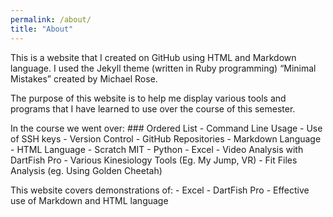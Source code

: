 ```yaml
---
permalink: /about/
title: "About"
---
```


<p>This is a website that I created on GitHub using HTML and Markdown language. I used the Jekyll theme (written in Ruby programming) “Minimal Mistakes” created by Michael Rose.</p>

<p>The purpose of this website is to help me display various tools and programs that I have learned to use over the course of this semester.</p>

<p>In the course we went over:
  ### Ordered List
- Command Line Usage
- Use of SSH keys
- Version Control
- GitHub Repositories
- Markdown Language
- HTML Language
- Scratch MIT
-  Python
-  Excel
- Video Analysis with DartFish Pro
- Various Kinesiology Tools (Eg. My Jump, VR)
- Fit Files Analysis (eg. Using Golden Cheetah)
</p>

<p>This website covers demonstrations of:
- Excel
- DartFish Pro
- Effective use of Markdown and HTML language
</p>
